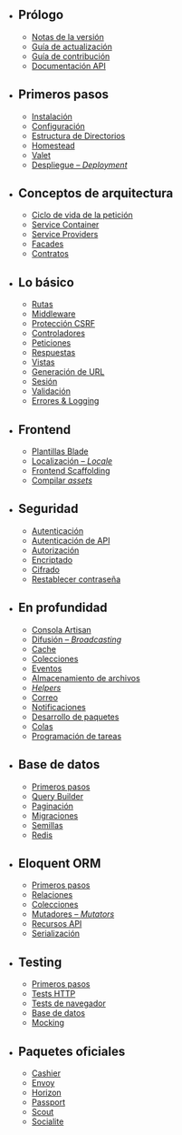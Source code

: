 - ## Prólogo 
    - [Notas de la versión](/docs/{{version}}/releases)
    - [Guía de actualización](/docs/{{version}}/upgrade)
    - [Guía de contribución](/docs/{{version}}/contributions)
    - [Documentación API](/api/{{version}})
- ## Primeros pasos 
    - [Instalación](/docs/{{version}}/installation)
    - [Configuración](/docs/{{version}}/configuration)
    - [Estructura de Directorios](/docs/{{version}}/structure)
    - [Homestead](/docs/{{version}}/homestead)
    - [Valet](/docs/{{version}}/valet)
    - [Despliegue – *Deployment*](/docs/{{version}}/deployment)
- ## Conceptos de arquitectura 
    - [Ciclo de vida de la petición](/docs/{{version}}/lifecycle)
    - [Service Container](/docs/{{version}}/container)
    - [Service Providers](/docs/{{version}}/providers)
    - [Facades](/docs/{{version}}/facades)
    - [Contratos](/docs/{{version}}/contracts)
- ## Lo básico 
    - [Rutas](/docs/{{version}}/routing)
    - [Middleware](/docs/{{version}}/middleware)
    - [Protección CSRF](/docs/{{version}}/csrf)
    - [Controladores](/docs/{{version}}/controllers)
    - [Peticiones](/docs/{{version}}/requests)
    - [Respuestas](/docs/{{version}}/responses)
    - [Vistas](/docs/{{version}}/views)
    - [Generación de URL](/docs/{{version}}/urls)
    - [Sesión](/docs/{{version}}/session)
    - [Validación](/docs/{{version}}/validation)
    - [Errores & Logging](/docs/{{version}}/errors)
- ## Frontend 
    - [Plantillas Blade](/docs/{{version}}/blade)
    - [Localización – *Locale*](/docs/{{version}}/localization)
    - [Frontend Scaffolding](/docs/{{version}}/frontend)
    - [Compilar *assets*](/docs/{{version}}/mix)
- ## Seguridad 
    - [Autenticación](/docs/{{version}}/authentication)
    - [Autenticación de API](/docs/{{version}}/passport)
    - [Autorización](/docs/{{version}}/authorization)
    - [Encriptado](/docs/{{version}}/encryption)
    - [Cifrado](/docs/{{version}}/hashing)
    - [Restablecer contraseña](/docs/{{version}}/passwords)
- ## En profundidad 
    - [Consola Artisan](/docs/{{version}}/artisan)
    - [Difusión – *Broadcasting*](/docs/{{version}}/broadcasting)
    - [Cache](/docs/{{version}}/cache)
    - [Colecciones](/docs/{{version}}/collections)
    - [Eventos](/docs/{{version}}/events)
    - [Almacenamiento de archivos](/docs/{{version}}/filesystem)
    - [*Helpers*](/docs/{{version}}/helpers)
    - [Correo](/docs/{{version}}/mail)
    - [Notificaciones](/docs/{{version}}/notifications)
    - [Desarrollo de paquetes](/docs/{{version}}/packages)
    - [Colas](/docs/{{version}}/queues)
    - [Programación de tareas](/docs/{{version}}/scheduling)
- ## Base de datos 
    - [Primeros pasos](/docs/{{version}}/database)
    - [Query Builder](/docs/{{version}}/queries)
    - [Paginación](/docs/{{version}}/pagination)
    - [Migraciones](/docs/{{version}}/migrations)
    - [Semillas](/docs/{{version}}/seeding)
    - [Redis](/docs/{{version}}/redis)
- ## Eloquent ORM 
    - [Primeros pasos](/docs/{{version}}/eloquent)
    - [Relaciones](/docs/{{version}}/eloquent-relationships)
    - [Colecciones](/docs/{{version}}/eloquent-collections)
    - [Mutadores – *Mutators*](/docs/{{version}}/eloquent-mutators)
    - [Recursos API](/docs/{{version}}/eloquent-resources)
    - [Serialización](/docs/{{version}}/eloquent-serialization)
- ## Testing 
    - [Primeros pasos](/docs/{{version}}/testing)
    - [Tests HTTP](/docs/{{version}}/http-tests)
    - [Tests de navegador](/docs/{{version}}/dusk)
    - [Base de datos](/docs/{{version}}/database-testing)
    - [Mocking](/docs/{{version}}/mocking)
- ## Paquetes oficiales 
    - [Cashier](/docs/{{version}}/billing)
    - [Envoy](/docs/{{version}}/envoy)
    - [Horizon](/docs/{{version}}/horizon)
    - [Passport](/docs/{{version}}/passport)
    - [Scout](/docs/{{version}}/scout)
    - [Socialite](/docs/{{version}}/socialite)